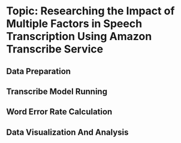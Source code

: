 # Topic: Researching the Impact of Multiple Factors in Speech Transcription Using Amazon Transcribe Service

## Data Preparation

## Transcribe Model Running

## Word Error Rate Calculation

## Data Visualization And Analysis
